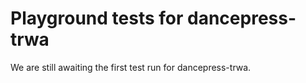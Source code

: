 # Playground tests for dancepress-trwa
We are still awaiting the first test run for dancepress-trwa.
